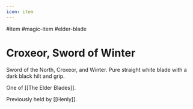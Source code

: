 ```yaml
---
icon: item 
---
```

#item #magic-item #elder-blade
# Croxeor, Sword of Winter 
Sword of the North, Croxeor, and Winter. Pure straight white blade with a dark black hilt and grip. 

One of [[The Elder Blades]].

Previously held by [[Henly]].